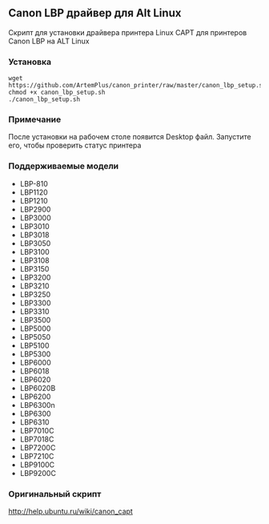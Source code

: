 ## Canon LBP драйвер для Alt Linux
Скрипт для установки драйвера принтера Linux CAPT для принтеров Canon LBP на ALT Linux
### Установка
```
wget https://github.com/ArtemPlus/canon_printer/raw/master/canon_lbp_setup.sh
chmod +x canon_lbp_setup.sh
./canon_lbp_setup.sh
```
### Примечание
После установки на рабочем столе появится Desktop файл. Запустите его, чтобы проверить статус принтера
### Поддерживаемые модели
- LBP-810
- LBP1120
- LBP1210
- LBP2900
- LBP3000
- LBP3010
- LBP3018
- LBP3050
- LBP3100
- LBP3108
- LBP3150
- LBP3200
- LBP3210
- LBP3250
- LBP3300
- LBP3310
- LBP3500
- LBP5000
- LBP5050
- LBP5100
- LBP5300
- LBP6000
- LBP6018
- LBP6020
- LBP6020B
- LBP6200
- LBP6300n
- LBP6300
- LBP6310
- LBP7010C
- LBP7018C
- LBP7200C
- LBP7210C
- LBP9100C
- LBP9200C
### Оригинальный скрипт
http://help.ubuntu.ru/wiki/canon_capt
